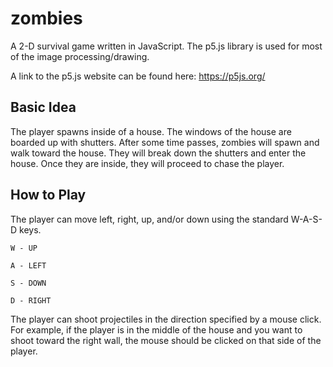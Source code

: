 # zombies
A 2-D survival game written in JavaScript. The p5.js library is used for most of
 the image processing/drawing.

A link to the p5.js website can be found here: https://p5js.org/

## Basic Idea
The player spawns inside of a house. The windows of the house are boarded up
with shutters. After some time passes, zombies will spawn and walk toward the
house. They will break down the shutters and enter the house. Once they are
inside, they will proceed to chase the player.

## How to Play
The player can move left, right, up, and/or down using the standard W-A-S-D keys.

`W - UP`

`A - LEFT`

`S - DOWN`

`D - RIGHT`

The player can shoot projectiles in the direction specified by a mouse click.
For example, if the player is in the middle of the house and you want to shoot
toward the right wall, the mouse should be clicked on that side of the player.
